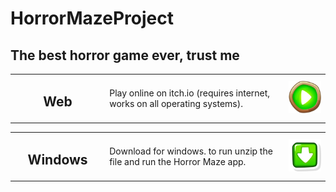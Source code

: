 # HorrorMazeProject
## The best horror game ever, trust me
<table style="table-layout:fixed">
    <tr>
        <td width="30%" align="center">
            <h2>Web</h2>
        </td>
        <td>
            Play online on itch.io (requires internet, works on all operating systems).
        </td>
        <td width="13%">
            <a href="https://mani-dev101.itch.io/sustainable-cities"><img alt="Play" src="https://github.com/Mani-cwaf/HorrorMazeProject/blob/main/Project/PlayIcon.png?raw=true"></a>
        </td>
    </tr>
<table style="table-layout:fixed">
    <tr>
        <td width="30%" align="center">
            <h2>Windows</h2>
        </td>
        <td>
            Download for windows. to run unzip the file and run the Horror Maze app.
        </td>
        <td width="13%">
            <a href="https://github.com/Mani-cwaf/HorrorMazeProject/releases/latest/download/HorrorMazeProject-Windows.zip"><img alt="Download" src="https://github.com/Mani-cwaf/HorrorMazeProject/blob/main/Project/DownloadIcon.png?raw=true"></a>
        </td>
    </tr>
